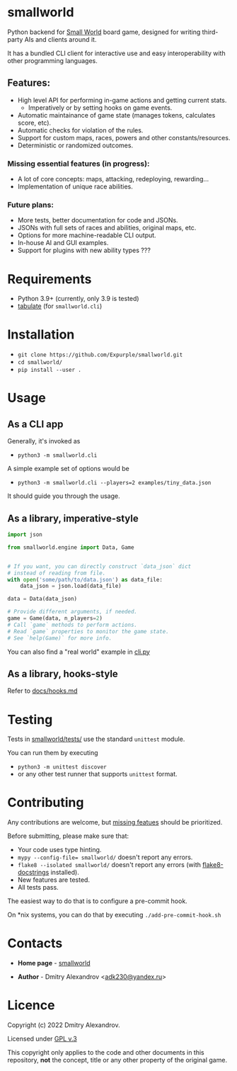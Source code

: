 # smallworld

Python backend for
[Small World](https://en.m.wikipedia.org/wiki/Small_World_(board_game))
board game,
designed for writing third-party AIs and clients around it.

It has a bundled CLI client for interactive use
and easy interoperability with other programming languages.

## Features:

* High level API for performing in-game actions and getting current stats.
    * Imperatively or by setting hooks on game events.
* Automatic maintainance of game state (manages tokens, calculates score, etc).
* Automatic checks for violation of the rules.
* Support for custom maps, races, powers and other constants/resources.
* Deterministic or randomized outcomes.

### **Missing essential features** (in progress):

* A lot of core concepts: maps, attacking, redeploying, rewarding...
* Implementation of unique race abilities.

### Future plans:

* More tests, better documentation for code and JSONs.
* JSONs with full sets of races and abilities, original maps, etc.
* Options for more machine-readable CLI output.
* In-house AI and GUI examples.
* Support for plugins with new ability types ???


# Requirements

* Python 3.9+ (currently, only 3.9 is tested)
* [tabulate](https://github.com/astanin/python-tabulate) (for `smallworld.cli`)


# Installation

* `git clone https://github.com/Expurple/smallworld.git`
* `cd smallworld/`
* `pip install --user .`


# Usage

## As a CLI app

Generally, it's invoked as
* `python3 -m smallworld.cli`

A simple example set of options would be
* `python3 -m smallworld.cli --players=2 examples/tiny_data.json`

It should guide you through the usage.

## As a library, imperative-style

```python
import json

from smallworld.engine import Data, Game


# If you want, you can directly construct `data_json` dict
# instead of reading from file.
with open('some/path/to/data.json') as data_file:
    data_json = json.load(data_file)

data = Data(data_json)

# Provide different arguments, if needed.
game = Game(data, n_players=2)
# Call `game` methods to perform actions.
# Read `game` properties to monitor the game state.
# See `help(Game)` for more info.
```

You can also find a "real world" example in [cli.py](./smallworld/cli.py)

## As a library, hooks-style

Refer to [docs/hooks.md](./docs/hooks.md)


# Testing

Tests in [smallworld/tests/](smallworld/tests)
use the standard `unittest` module.

You can run them by executing
* `python3 -m unittest discover`
* or any other test runner that supports `unittest` format.


# Contributing

Any contributions are welcome, but [missing featues](##Features) should be
prioritized.

Before submitting, please make sure that:
* Your code uses type hinting.
* `mypy --config-file= smallworld/` doesn't report any errors.
* `flake8 --isolated smallworld/` doesn't report any errors (with
    [flake8-docstrings](https://pypi.org/project/flake8-docstrings/) installed).
* New features are tested.
* All tests pass.

The easiest way to do that is to configure a pre-commit hook.

On *nix systems, you can do that by executing `./add-pre-commit-hook.sh`


# Contacts

* **Home page** - [smallworld](https://github.com/expurple/smallworld)

* **Author** - Dmitry Alexandrov <adk230@yandex.ru\>


# Licence

Copyright (c) 2022 Dmitry Alexandrov.

Licensed under [GPL v.3](./LICENSE)

This copyright only applies to the code and other documents in this repository,
**not** the concept, title or any other property of the original game.
